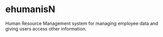 # ehumanisN
Human Resource Management system for managing employee data and giving users access other information.
